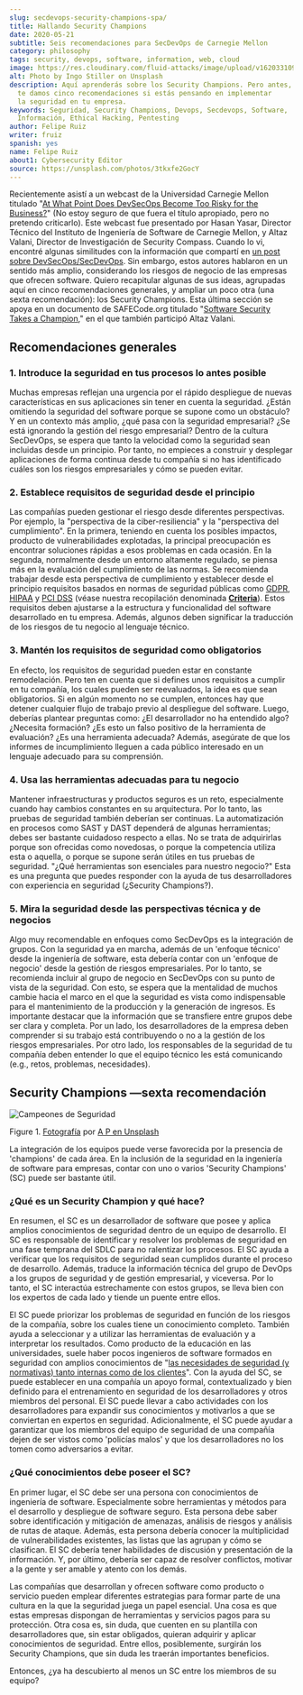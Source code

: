 ```yaml
---
slug: secdevops-security-champions-spa/
title: Hallando Security Champions
date: 2020-05-21
subtitle: Seis recomendaciones para SecDevOps de Carnegie Mellon
category: philosophy
tags: security, devops, software, information, web, cloud
image: https://res.cloudinary.com/fluid-attacks/image/upload/v1620331091/blog/secdevops-security-champions/cover_nkri6h.webp
alt: Photo by Ingo Stiller on Unsplash
description: Aquí aprenderás sobre los Security Champions. Pero antes,
  te damos cinco recomendaciones si estás pensando en implementar
  la seguridad en tu empresa.
keywords: Seguridad, Security Champions, Devops, Secdevops, Software,
  Información, Ethical Hacking, Pentesting
author: Felipe Ruiz
writer: fruiz
spanish: yes
name: Felipe Ruiz
about1: Cybersecurity Editor
source: https://unsplash.com/photos/3tkxfe2GocY
---
```


Recientemente asistí a un webcast de la Universidad Carnegie Mellon
titulado "[At What Point Does DevSecOps Become Too Risky for the
Business?](https://www.youtube.com/watch?v=n0FRNpoqYT0&feature=youtu.be)"
(No estoy seguro de que fuera el título apropiado, pero no pretendo
criticarlo). Este webcast fue presentado por Hasan Yasar, Director
Técnico del Instituto de Ingeniería de Software de Carnegie Mellon, y
Altaz Valani, Director de Investigación de Security Compass. Cuando lo
vi, encontré algunas similitudes con la información que compartí en [un
post sobre DevSecOps/SecDevOps](../devsecops-concept/). Sin embargo,
estos autores hablaron en un sentido más amplio, considerando los
riesgos de negocio de las empresas que ofrecen software. Quiero
recapitular algunas de sus ideas, agrupadas aquí en cinco
recomendaciones generales, y ampliar un poco otra (una sexta
recomendación): los Security Champions. Esta última sección se apoya en
un documento de SAFECode.org titulado "[Software Security Takes a
Champion](http://safecode.org/wp-content/uploads/2019/02/Security-Champions-2019-.pdf),"
en el que también participó Altaz Valani.

## Recomendaciones generales

### 1. Introduce la seguridad en tus procesos lo antes posible

Muchas empresas reflejan una urgencia por el rápido despliegue de nuevas
características en sus aplicaciones sin tener en cuenta la seguridad.
¿Están omitiendo la seguridad del software porque se supone como un
obstáculo? Y en un contexto más amplio, ¿qué pasa con la seguridad
empresarial? ¿Se está ignorando la gestión del riesgo empresarial?
Dentro de la cultura SecDevOps, se espera que tanto la velocidad como la
seguridad sean incluidas desde un principio. Por tanto, no empieces a
construir y desplegar aplicaciones de forma continua desde tu compañía
si no has identificado cuáles son los riesgos empresariales y cómo se
pueden evitar.

### 2. Establece requisitos de seguridad desde el principio

Las compañías pueden gestionar el riesgo desde diferentes perspectivas.
Por ejemplo, la "perspectiva de la ciber-resiliencia" y la "perspectiva
del cumplimiento". En la primera, teniendo en cuenta los posibles
impactos, producto de vulnerabilidades explotadas, la principal
preocupación es encontrar soluciones rápidas a esos problemas en cada
ocasión. En la segunda, normalmente desde un entorno altamente regulado,
se piensa más en la evaluación del cumplimiento de las normas. Se
recomienda trabajar desde esta perspectiva de cumplimiento y establecer
desde el principio requisitos basados en normas de seguridad públicas
como [GDPR](../../compliance/gdpr/), [HIPAA](../../compliance/hipaa/) y
[PCI DSS](../../compliance/pci/) (véase nuestra recopilación denominada
[**Criteria**](https://docs.fluidattacks.com/criteria/)). Estos
requisitos deben ajustarse a la estructura y funcionalidad del software
desarrollado en tu empresa. Además, algunos deben significar la
traducción de los riesgos de tu negocio al lenguaje técnico.

### 3. Mantén los requisitos de seguridad como obligatorios

En efecto, los requisitos de seguridad pueden estar en constante
remodelación. Pero ten en cuenta que si defines unos requisitos a
cumplir en tu compañía, los cuales pueden ser reevaluados, la idea es
que sean obligatorios. Si en algún momento no se cumplen, entonces hay
que detener cualquier flujo de trabajo previo al despliegue del
software. Luego, deberías plantear preguntas como: ¿El desarrollador no
ha entendido algo? ¿Necesita formación? ¿Es esto un falso positivo de la
herramienta de evaluación? ¿Es una herramienta adecuada? Además,
asegúrate de que los informes de incumplimiento lleguen a cada público
interesado en un lenguaje adecuado para su comprensión.

### 4. Usa las herramientas adecuadas para tu negocio

Mantener infraestructuras y productos seguros es un reto, especialmente
cuando hay cambios constantes en su arquitectura. Por lo tanto, las
pruebas de seguridad también deberían ser continuas. La automatización
en procesos como SAST y DAST dependerá de algunas herramientas; debes
ser bastante cuidadoso respecto a ellas. No se trata de adquirirlas
porque son ofrecidas como novedosas, o porque la competencia utiliza
esta o aquella, o porque se supone serán útiles en tus pruebas de
seguridad. "¿Qué herramientas son esenciales para nuestro negocio?" Esta
es una pregunta que puedes responder con la ayuda de tus desarrolladores
con experiencia en seguridad (¿Security Champions?).

### 5. Mira la seguridad desde las perspectivas técnica y de negocios

Algo muy recomendable en enfoques como SecDevOps es la integración de
grupos. Con la seguridad ya en marcha, además de un 'enfoque técnico'
desde la ingeniería de software, esta debería contar con un 'enfoque de
negocio' desde la gestión de riesgos empresariales. Por lo tanto, se
recomienda incluir al grupo de negocio en SecDevOps con su punto de
vista de la seguridad. Con esto, se espera que la mentalidad de muchos
cambie hacia el marco en el que la seguridad es vista como indispensable
para el mantenimiento de la producción y la generación de ingresos. Es
importante destacar que la información que se transfiere entre grupos
debe ser clara y completa. Por un lado, los desarrolladores de la
empresa deben comprender si su trabajo está contribuyendo o no a la
gestión de los riesgos empresariales. Por otro lado, los responsables de
la seguridad de tu compañía deben entender lo que el equipo técnico les
está comunicando (e.g., retos, problemas, necesidades).

## Security Champions —sexta recomendación

<div class="imgblock">

![Campeones de Seguridad](https://res.cloudinary.com/fluid-attacks/image/upload/v1620331090/blog/secdevops-security-champions/lions_lqcl1b.webp)

<div class="title">

Figure 1. [Fotografía](https://unsplash.com/photos/1pdp-PGplss) por [A P en
Unsplash](https://unsplash.com/@windogram)

</div>

</div>

La integración de los equipos puede verse favorecida por la presencia de
'champions' de cada área. En la inclusión de la seguridad en la
ingeniería de software para empresas, contar con uno o varios 'Security
Champions' (SC) puede ser bastante útil.

### ¿Qué es un Security Champion y qué hace?

En resumen, el SC es un desarrollador de software que posee y aplica
amplios conocimientos de seguridad dentro de un equipo de desarrollo. El
SC es responsable de identificar y resolver los problemas de seguridad
en una fase temprana del SDLC para no ralentizar los procesos. El SC
ayuda a verificar que los requisitos de seguridad sean cumplidos durante
el proceso de desarrollo. Además, traduce la información técnica del
grupo de DevOps a los grupos de seguridad y de gestión empresarial, y
viceversa. Por lo tanto, el SC interactúa estrechamente con estos
grupos, se lleva bien con los expertos de cada lado y tiende un puente
entre ellos.

El SC puede priorizar los problemas de seguridad en función de los
riesgos de la compañía, sobre los cuales tiene un conocimiento completo.
También ayuda a seleccionar y a utilizar las herramientas de evaluación
y a interpretar los resultados. Como producto de la educación en las
universidades, suele haber pocos ingenieros de software formados en
seguridad con amplios conocimientos de "[las necesidades de seguridad (y
normativas) tanto internas como de los
clientes](http://safecode.org/wp-content/uploads/2019/02/Security-Champions-2019-.pdf)".
Con la ayuda del SC, se puede establecer en una compañía un apoyo
formal, contextualizado y bien definido para el entrenamiento en
seguridad de los desarrolladores y otros miembros del personal. El SC
puede llevar a cabo actividades con los desarrolladores para expandir
sus conocimientos y motivarlos a que se conviertan en expertos en
seguridad. Adicionalmente, el SC puede ayudar a garantizar que los
miembros del equipo de seguridad de una compañía dejen de ser vistos
como 'policías malos' y que los desarrolladores no los tomen como
adversarios a evitar.

### ¿Qué conocimientos debe poseer el SC?

En primer lugar, el SC debe ser una persona con conocimientos de
ingeniería de software. Especialmente sobre herramientas y métodos para
el desarrollo y despliegue de software seguro. Esta persona debe saber
sobre identificación y mitigación de amenazas, análisis de riesgos y
análisis de rutas de ataque. Además, esta persona debería conocer la
multiplicidad de vulnerabilidades existentes, las listas que las agrupan
y cómo se clasifican. El SC debería tener habilidades de discusión y
presentación de la información. Y, por último, debería ser capaz de
resolver conflictos, motivar a la gente y ser amable y atento con los
demás.

Las compañías que desarrollan y ofrecen software como producto o
servicio pueden emplear diferentes estrategias para formar parte de una
cultura en la que la seguridad juega un papel esencial. Una cosa es que
estas empresas dispongan de herramientas y servicios pagos para su
protección. Otra cosa es, sin duda, que cuenten en su plantilla con
desarrolladores que, sin estar obligados, quieran adquirir y aplicar
conocimientos de seguridad. Entre ellos, posiblemente, surgirán los
Security Champions, que sin duda les traerán importantes beneficios.

Entonces, ¿ya ha descubierto al menos un SC entre los miembros de su
equipo?
